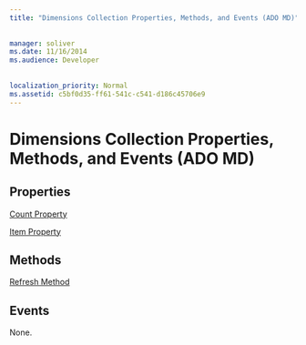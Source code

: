 ```yaml
---
title: "Dimensions Collection Properties, Methods, and Events (ADO MD)"
  
  
manager: soliver
ms.date: 11/16/2014
ms.audience: Developer
 
  
localization_priority: Normal
ms.assetid: c5bf0d35-ff61-541c-c541-d186c45706e9
---
```


# Dimensions Collection Properties, Methods, and Events (ADO MD)

## Properties

[Count Property](count-property-ado.md)
  
[Item Property](item-property-ado.md)
  
## Methods

[Refresh Method](refresh-method-ado.md)
  
## Events

None.
  

